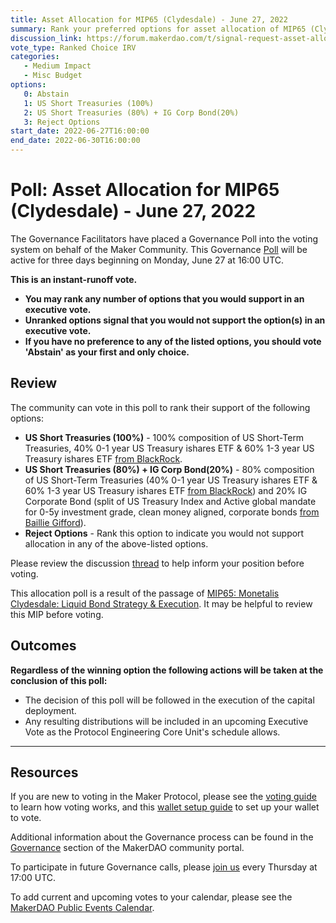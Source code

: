 ```yaml
---
title: Asset Allocation for MIP65 (Clydesdale) - June 27, 2022
summary: Rank your preferred options for asset allocation of MIP65 (Clydesdale).
discussion_link: https://forum.makerdao.com/t/signal-request-asset-allocation-of-mip65-clydesdale/15922
vote_type: Ranked Choice IRV
categories:
   - Medium Impact
   - Misc Budget
options:
   0: Abstain
   1: US Short Treasuries (100%)
   2: US Short Treasuries (80%) + IG Corp Bond(20%)
   3: Reject Options
start_date: 2022-06-27T16:00:00
end_date: 2022-06-30T16:00:00
---
```

# Poll: Asset Allocation for MIP65 (Clydesdale) - June 27, 2022

The Governance Facilitators have placed a Governance Poll into the voting system on behalf of the Maker Community. This Governance [Poll](https://community-development.makerdao.com/en/learn/governance/on-chain-gov) will be active for three days beginning on Monday, June 27 at 16:00 UTC.

**This is an instant-runoff vote.**
- **You may rank any number of options that you would support in an executive vote.**
- **Unranked options signal that you would not support the option(s) in an executive vote.**
- **If you have no preference to any of the listed options, you should vote 'Abstain' as your first and only choice.**

## Review

The community can vote in this poll to rank their support of the following options:
* **US Short Treasuries (100%)** - 100% composition of US Short-Term Treasuries, 40% 0-1 year US Treasury ishares ETF & 60% 1-3 year US Treasury ishares ETF [from BlackRock](https://hackmd.io/@allangiraf/Clydesdale-BRproposal).
* **US Short Treasuries (80%) + IG Corp Bond(20%)** - 80% composition of US Short-Term Treasuries (40% 0-1 year US Treasury ishares ETF & 60% 1-3 year US Treasury ishares ETF [from BlackRock](https://hackmd.io/@allangiraf/Clydesdale-BRproposal)) and 20% IG Corporate Bond (split of US Treasury Index and Active global mandate for 0-5y investment grade, clean money aligned, corporate bonds [from Baillie Gifford](https://hackmd.io/@allangiraf/Clydesdale-BG-proposal)).
* **Reject Options** - Rank this option to indicate you would not support allocation in any of the above-listed options.

Please review the discussion [thread](https://forum.makerdao.com/t/signal-request-asset-allocation-of-mip65-clydesdale/15922) to help inform your position before voting.

This allocation poll is a result of the passage of [MIP65: Monetalis Clydesdale: Liquid Bond Strategy & Execution](https://mips.makerdao.com/mips/details/MIP65). It may be helpful to review this MIP before voting. 

## Outcomes

**Regardless of the winning option the following actions will be taken at the conclusion of this poll:**
* The decision of this poll will be followed in the execution of the capital deployment.
* Any resulting distributions will be included in an upcoming Executive Vote as the Protocol Engineering Core Unit's schedule allows.

---

## Resources

If you are new to voting in the Maker Protocol, please see the [voting guide](https://community-development.makerdao.com/en/learn/governance/how-voting-works/) to learn how voting works, and this [wallet setup guide](https://community-development.makerdao.com/en/learn/governance/voting-setup/) to set up your wallet to vote.

Additional information about the Governance process can be found in the [Governance](https://community-development.makerdao.com/en/learn/governance) section of the MakerDAO community portal.

To participate in future Governance calls, please [join us](https://github.com/makerdao/community/tree/master/governance/governance-and-risk-meetings) every Thursday at 17:00 UTC.

To add current and upcoming votes to your calendar, please see the [MakerDAO Public Events Calendar](https://calendar.google.com/calendar/embed?src=makerdao.com_3efhm2ghipksegl009ktniomdk%40group.calendar.google.com&ctz=UTC&mode=week&showCalendars=0&showPrint=0).
